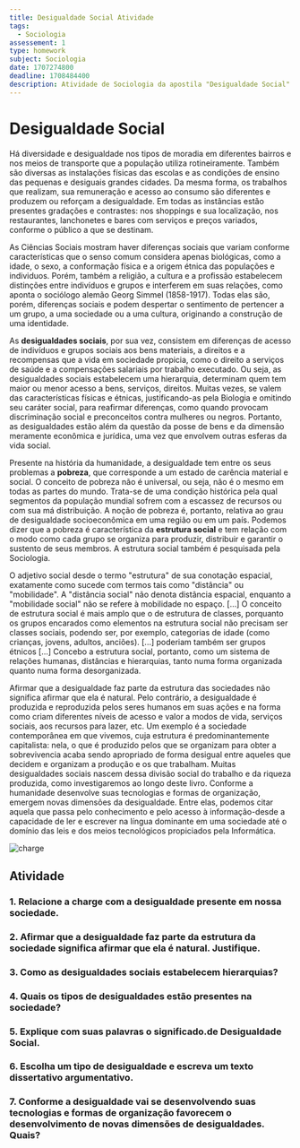 ```yaml
---
title: Desigualdade Social Atividade
tags:
  - Sociologia
assessement: 1
type: homework
subject: Sociologia
date: 1707274800
deadline: 1708484400
description: Atividade de Sociologia da apostila "Desigualdade Social"
---
```

# Desigualdade Social
Há diversidade e desigualdade nos tipos de moradia em diferentes bairros e nos meios de transporte que a população utiliza rotineiramente. Também são diversas as instalações físicas das escolas e as condições de ensino das pequenas e desiguais grandes cidades. Da mesma forma, os trabalhos que realizam, sua remuneração e acesso ao consumo são diferentes e produzem ou reforçam a desigualdade. Em todas as instâncias estão presentes gradações e contrastes: nos shoppings e sua localização, nos restaurantes, lanchonetes e bares com serviços e preços variados, conforme o público a que se destinam.

As Ciências Sociais mostram haver diferenças sociais que variam conforme características que o senso comum considera apenas biológicas, como a idade, o sexo, a conformação física e a origem étnica das populações e individuos. Porém, também a religião, a cultura e a profissão estabelecem distinções entre indivíduos e grupos e interferem em suas relações, como aponta o sociólogo alemão Georg Simmel (1858-1917). Todas elas são, porém, diferenças sociais e podem despertar o sentimento de pertencer a um grupo, a uma sociedade ou a uma cultura, originando a construção de uma identidade.

As **desigualdades sociais**, por sua vez, consistem em diferenças de acesso de indivíduos e grupos sociais aos bens materiais, a direitos e a recompensas que a vida em sociedade propicia, como o direito a serviços de saúde e a compensações salariais por trabalho executado. Ou seja, as desigualdades sociais estabelecem uma hierarquia, determinam quem tem maior ou menor acesso a bens, serviços, direitos. Muitas vezes, se valem das características físicas e étnicas, justificando-as pela Biologia e omitindo seu caráter social, para reafirmar diferenças, como quando provocam discriminação social e preconceitos contra mulheres ou negros. Portanto, as desigualdades estão além da questão da posse de bens e da dimensão meramente econômica e jurídica, uma vez que envolvem outras esferas da vida social.

Presente na história da humanidade, a desigualdade tem entre os seus problemas a **pobreza**, que corresponde a um estado de carência material e social. O conceito de pobreza não é universal, ou seja, não é o mesmo em todas as partes do mundo. Trata-se de uma condição histórica pela qual segmentos da população mundial sofrem com a escassez de recursos ou com sua má distribuição. A noção de pobreza é, portanto, relativa ao grau de desigualdade socioeconômica em uma região ou em um país. Podemos dizer que a pobreza é característica da **estrutura social** e tem relação com o modo como cada grupo se organiza para produzir, distribuir e garantir o sustento de seus membros. A estrutura social também é pesquisada pela Sociologia.

O adjetivo social desde o termo "estrutura" de sua conotação espacial, exatamente como sucede com termos tais como "distância" ou "mobilidade". A "distância social" não denota distância espacial, enquanto a "mobilidade social" não se refere à mobilidade no espaço. \[...\] O conceito de estrutura social é mais amplo que o de estrutura de classes, porquanto os grupos encarados como elementos na estrutura social não precisam ser classes sociais, podendo ser, por exemplo, categorias de idade (como crianças, jovens, adultos, anciões). \[...\] poderiam também ser grupos étnicos \[...\] Concebo a estrutura social, portanto, como um sistema de relações humanas, distâncias e hierarquias, tanto numa forma organizada quanto numa forma desorganizada.

Afirmar que a desigualdade faz parte da estrutura das sociedades não significa afirmar que ela é natural. Pelo contrário, a desigualdade é produzida e reproduzida pelos seres humanos em suas ações e na forma como criam diferentes níveis de acesso e valor a modos de vida, serviços sociais, aos recursos para lazer, etc. Um exemplo é a sociedade contemporânea em que vivemos, cuja estrutura é predominantemente capitalista: nela, o que é produzido pelos que se organizam para obter a sobrevivencia acaba sendo apropriado de forma desigual entre aqueles que decidem e organizam a produção e os que trabalham. Muitas desigualdades sociais nascem dessa divisão social do trabalho e da riqueza produzida, como investigaremos ao longo deste livro. Conforme a humanidade desenvolve suas tecnologias e formas de organização, emergem novas dimensões da desigualdade. Entre elas, podemos citar aquela que passa pelo conhecimento e pelo acesso à informação-desde a capacidade de ler e escrever na língua dominante em uma sociedade até o domínio das leis e dos meios tecnológicos propiciados pela Informática.

![charge](https://pt-static.z-dn.net/files/df5/3ecfbb2b94e735a0c3b23e421fa4fe08.jpg)
## Atividade

### 1. Relacione a charge com a desigualdade presente em nossa sociedade.

### 2. Afirmar que a desigualdade faz parte da estrutura da sociedade significa afirmar que ela é natural. Justifique.

### 3. Como as desigualdades sociais estabelecem hierarquias?

### 4. Quais os tipos de desigualdades estão presentes na sociedade?

### 5. Explique com suas palavras o significado.de Desigualdade Social.

### 6. Escolha um tipo de desigualdade e escreva um texto dissertativo argumentativo.

### 7. Conforme a desigualdade vai se desenvolvendo suas tecnologias e formas de organização favorecem o desenvolvimento de novas dimensões de desigualdades. Quais?